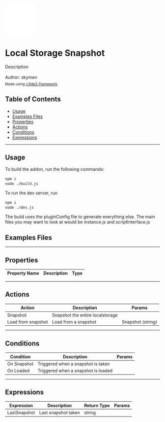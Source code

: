 <img src="./src/icon.svg" width="100" /><br>
# Local Storage Snapshot <br>
Description <br>
<br>
Author: skymen <br>
<sub>Made using [c3ide2-framework](https://github.com/ConstructFund/c3ide2-framework) </sub><br>

## Table of Contents
- [Usage](#usage)
- [Examples Files](#examples-files)
- [Properties](#properties)
- [Actions](#actions)
- [Conditions](#conditions)
- [Expressions](#expressions)
---
## Usage
To build the addon, run the following commands:

```
npm i
node ./build.js
```

To run the dev server, run

```
npm i
node ./dev.js
```

The build uses the pluginConfig file to generate everything else.
The main files you may want to look at would be instance.js and scriptInterface.js

## Examples Files

---
## Properties
| Property Name | Description | Type |
| --- | --- | --- |


---
## Actions
| Action | Description | Params
| --- | --- | --- |
| Snapshot | Snapshot the entire localstorage |  |
| Load from snapshot | Load from a snapshot | Snapshot             *(string)* <br> |


---
## Conditions
| Condition | Description | Params
| --- | --- | --- |
| On Snapshot | Triggered when a snapshot is taken |  |
| On Loaded | Triggered when a snapshot is loaded |  |


---
## Expressions
| Expression | Description | Return Type | Params
| --- | --- | --- | --- |
| LastSnapshot | Last snapshot taken | string |  | 
